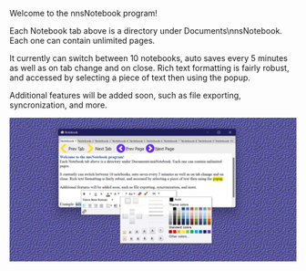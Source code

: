 ﻿
Welcome to the nnsNotebook program! 

Each Notebook tab above is a directory under Documents\nnsNotebook. Each one can contain unlimited pages.

It currently can switch between 10 notebooks, auto saves every 5 minutes as well as on tab change and on close. Rich text formatting is fairly robust, and accessed by selecting a piece of text then using the popup.

Additional features will be added soon, such as file exporting, syncronization, and more.

<img src="nnsNotebook-Repository-OG-Hero1.png" />
